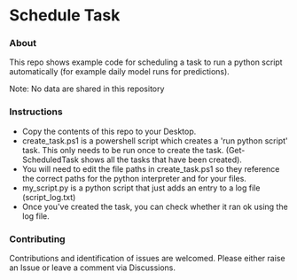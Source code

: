 # Schedule Task

### About
This repo shows example code for scheduling a task to run a python script automatically (for example daily model runs for predictions).

Note: No data are shared in this repository

### Instructions

* Copy the contents of this repo to your Desktop.
* create_task.ps1 is a powershell script which creates a 'run python script' task. This only needs to be run once to create the task. (Get-ScheduledTask shows all the tasks that have been created).
* You will need to edit the file paths in create_task.ps1 so they reference the correct paths for the python interpreter and for your files.
* my_script.py is a python script that just adds an entry to a log file (script_log.txt)
* Once you've created the task, you can check whether it ran ok using the log file.

### Contributing
Contributions and identification of issues are welcomed. Please either raise an Issue or leave a comment via Discussions.


